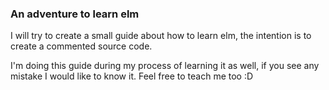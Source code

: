### An adventure to learn elm

I will try to create a small guide about how to learn elm,
the intention is to create a commented source code.

I'm doing this guide during my process of learning it as well,
if you see any mistake I would like to know it. Feel free to teach me too :D